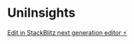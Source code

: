 # UniInsights

[Edit in StackBlitz next generation editor ⚡️](https://stackblitz.com/~/github.com/MktUniminas/UniInsights)